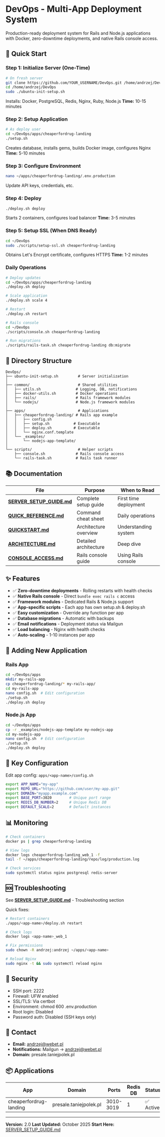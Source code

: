 # DevOps - Multi-App Deployment System

Production-ready deployment system for Rails and Node.js applications with Docker, zero-downtime deployments, and native Rails console access.

## 🚀 Quick Start

### Step 1: Initialize Server (One-Time)

```bash
# On fresh server
git clone https://github.com/YOUR_USERNAME/DevOps.git /home/andrzej/DevOps
cd /home/andrzej/DevOps
sudo ./ubuntu-init-setup.sh
```

Installs: Docker, PostgreSQL, Redis, Nginx, Ruby, Node.js
**Time:** 10-15 minutes

### Step 2: Setup Application

```bash
# As deploy user
cd ~/DevOps/apps/cheaperfordrug-landing
./setup.sh
```

Creates database, installs gems, builds Docker image, configures Nginx
**Time:** 5-10 minutes

### Step 3: Configure Environment

```bash
nano ~/apps/cheaperfordrug-landing/.env.production
```

Update API keys, credentials, etc.

### Step 4: Deploy

```bash
./deploy.sh deploy
```

Starts 2 containers, configures load balancer
**Time:** 3-5 minutes

### Step 5: Setup SSL (When DNS Ready)

```bash
cd ~/DevOps
sudo ./scripts/setup-ssl.sh cheaperfordrug-landing
```

Obtains Let's Encrypt certificate, configures HTTPS
**Time:** 1-2 minutes

### Daily Operations
```bash
# Deploy updates
cd ~/DevOps/apps/cheaperfordrug-landing
./deploy.sh deploy

# Scale application
./deploy.sh scale 4

# Restart
./deploy.sh restart

# Rails console
cd ~/DevOps
./scripts/console.sh cheaperfordrug-landing

# Run migrations
./scripts/rails-task.sh cheaperfordrug-landing db:migrate
```

## 📁 Directory Structure

```
DevOps/
├── ubuntu-init-setup.sh         # Server initialization
│
├── common/                      # Shared utilities
│   ├── utils.sh                # Logging, DB, notifications
│   ├── docker-utils.sh         # Docker operations
│   ├── rails/                  # Rails framework modules
│   └── nodejs/                 # Node.js framework modules
│
├── apps/                        # Applications
│   ├── cheaperfordrug-landing/ # Rails app example
│   │   ├── config.sh
│   │   ├── setup.sh           # Executable
│   │   ├── deploy.sh          # Executable
│   │   └── nginx.conf.template
│   └── _examples/
│       └── nodejs-app-template/
│
└── scripts/                     # Helper scripts
    ├── console.sh              # Rails console access
    └── rails-task.sh           # Rails task runner
```

## 📚 Documentation

| File | Purpose | When to Read |
|------|---------|-------------|
| **[SERVER_SETUP_GUIDE.md](SERVER_SETUP_GUIDE.md)** | Complete setup guide | First time deployment |
| **[QUICK_REFERENCE.md](QUICK_REFERENCE.md)** | Command cheat sheet | Daily operations |
| **[QUICKSTART.md](QUICKSTART.md)** | Architecture overview | Understanding system |
| **[ARCHITECTURE.md](ARCHITECTURE.md)** | Detailed architecture | Deep dive |
| **[CONSOLE_ACCESS.md](CONSOLE_ACCESS.md)** | Rails console guide | Using Rails console |

## ✨ Features

- ✅ **Zero-downtime deployments** - Rolling restarts with health checks
- ✅ **Native Rails console** - Direct `bundle exec rails c` access
- ✅ **Framework modules** - Dedicated Rails & Node.js support
- ✅ **App-specific scripts** - Each app has own setup.sh & deploy.sh
- ✅ **Easy customization** - Override any function per app
- ✅ **Database migrations** - Automatic with backups
- ✅ **Email notifications** - Deployment status via Mailgun
- ✅ **Load balancing** - Nginx with health checks
- ✅ **Auto-scaling** - 1-10 instances per app

## 🎯 Adding New Application

### Rails App
```bash
cd ~/DevOps/apps
mkdir my-rails-app
cp cheaperfordrug-landing/* my-rails-app/
cd my-rails-app
nano config.sh  # Edit configuration
./setup.sh
./deploy.sh deploy
```

### Node.js App
```bash
cd ~/DevOps/apps
cp -r _examples/nodejs-app-template my-nodejs-app
cd my-nodejs-app
nano config.sh  # Edit configuration
./setup.sh
./deploy.sh deploy
```

## 🔧 Key Configuration

Edit app config: `apps/<app-name>/config.sh`

```bash
export APP_NAME="my-app"
export REPO_URL="https://github.com/user/my-app.git"
export DOMAIN="myapp.example.com"
export BASE_PORT=3020        # Unique port range
export REDIS_DB_NUMBER=2     # Unique Redis DB
export DEFAULT_SCALE=2       # Default instances
```

## 📊 Monitoring

```bash
# Check containers
docker ps | grep cheaperfordrug-landing

# View logs
docker logs cheaperfordrug-landing_web_1 -f
tail -f ~/apps/cheaperfordrug-landing/repo/log/production.log

# Check services
sudo systemctl status nginx postgresql redis-server
```

## 🆘 Troubleshooting

See **[SERVER_SETUP_GUIDE.md](SERVER_SETUP_GUIDE.md)** - Troubleshooting section

Quick fixes:
```bash
# Restart containers
./apps/<app-name>/deploy.sh restart

# Check logs
docker logs <app-name>_web_1

# Fix permissions
sudo chown -R andrzej:andrzej ~/apps/<app-name>

# Reload Nginx
sudo nginx -t && sudo systemctl reload nginx
```

## 🔐 Security

- SSH port: 2222
- Firewall: UFW enabled
- SSL/TLS: Via certbot
- Environment: chmod 600 .env.production
- Root login: Disabled
- Password auth: Disabled (SSH keys only)

## 📧 Contact

- **Email:** andrzej@webet.pl
- **Notifications:** Mailgun → andrzej@webet.pl
- **Domain:** presale.taniejpolek.pl

## 📦 Applications

| App | Domain | Ports | Redis DB | Status |
|-----|--------|-------|----------|--------|
| cheaperfordrug-landing | presale.taniejpolek.pl | 3010-3019 | 1 | ✅ Active |

---

**Version:** 2.0
**Last Updated:** October 2025
**Start Here:** [SERVER_SETUP_GUIDE.md](SERVER_SETUP_GUIDE.md)
